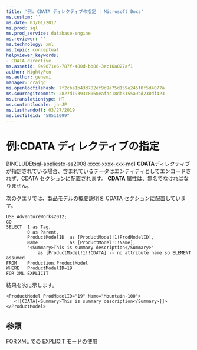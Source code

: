 ```yaml
---
title: '例: CDATA ディレクティブの指定 | Microsoft Docs'
ms.custom: ''
ms.date: 03/01/2017
ms.prod: sql
ms.prod_service: database-engine
ms.reviewer: ''
ms.technology: xml
ms.topic: conceptual
helpviewer_keywords:
- CDATA directive
ms.assetid: 949071e6-787f-480d-bb86-3ac16a027af1
author: MightyPen
ms.author: genemi
manager: craigg
ms.openlocfilehash: 7f2cba1b43d782ef9d9a75d159e245f0f5d4077a
ms.sourcegitcommit: 2827d19393c8060eafac18db3155a9bd230df423
ms.translationtype: HT
ms.contentlocale: ja-JP
ms.lasthandoff: 03/27/2019
ms.locfileid: "58511099"
---
```

# <a name="example-specifying-the-cdata-directive"></a>例:CDATA ディレクティブの指定
[!INCLUDE[tsql-appliesto-ss2008-xxxx-xxxx-xxx-md](../../includes/tsql-appliesto-ss2008-xxxx-xxxx-xxx-md.md)]
  **CDATA**ディレクティブが指定されている場合、含まれているデータはエンティティとしてエンコードされず、CDATA セクションに配置されます。 **CDATA** 属性は、無名でなければなりません。  
  
 次のクエリでは、製品モデルの概要説明を CDATA セクションに配置しています。  
  
```  
USE AdventureWorks2012;  
GO  
SELECT  1 as Tag,  
        0 as Parent,  
        ProductModelID  as [ProductModel!1!ProdModelID],  
        Name            as [ProductModel!1!Name],  
        '<Summary>This is summary description</Summary>'     
            as [ProductModel!1!!CDATA] -- no attribute name so ELEMENT assumed  
FROM    Production.ProductModel  
WHERE   ProductModelID=19  
FOR XML EXPLICIT  
```  
  
 結果を次に示します。  
  
```  
<ProductModel ProdModelID="19" Name="Mountain-100">  
   <![CDATA[<Summary>This is summary description</Summary>]]>  
</ProductModel>  
```  
  
## <a name="see-also"></a>参照  
 [FOR XML での EXPLICIT モードの使用](../../relational-databases/xml/use-explicit-mode-with-for-xml.md)  
  
  
